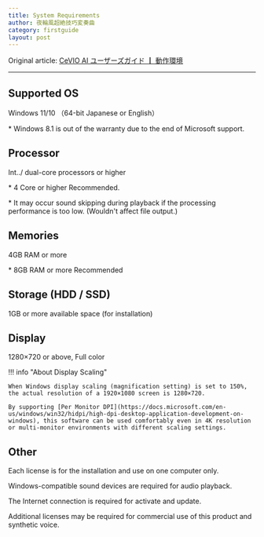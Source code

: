 ```yaml
---
title: System Requirements
author: 夜輪風超絶技巧変奏曲
category: firstguide
layout: post
---
```

Original article: [CeVIO AI ユーザーズガイド ┃ 動作環境](https://cevio.jp/guide/cevio_ai/firstguide/system_requirements/)

---

## Supported OS

Windows 11/10 （64-bit Japanese or English）

\* Windows 8.1 is out of the warranty due to the end of Microsoft support.

## Processor

Int../ dual-core processors or higher

\* 4 Core or higher Recommended.

\* It may occur sound skipping during playback if the processing performance is too low. (Wouldn't affect file output.)

## Memories

4GB RAM or more

\* 8GB RAM or more Recommended

## Storage (HDD / SSD)

1GB or more available space (for installation)

## Display

1280×720 or above, Full color

!!! info "About Display Scaling"

    When Windows display scaling (magnification setting) is set to 150%, the actual resolution of a 1920×1080 screen is 1280×720.

    By supporting [Per Monitor DPI](https://docs.microsoft.com/en-us/windows/win32/hidpi/high-dpi-desktop-application-development-on-windows), this software can be used comfortably even in 4K resolution or multi-monitor environments with different scaling settings.

## Other

Each license is for the installation and use on one computer only.

Windows-compatible sound devices are required for audio playback.

The Internet connection is required for activate and update.

Additional licenses may be required for commercial use of this product and synthetic voice.
